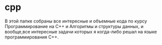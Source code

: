 # cpp
В этой папке собраны все интересные и объемные кода по курсу Программирование на С++ и Алгоритмы и структуры данных, и вообще,все интересные задачи которых я когда-либо решал на языке программирования С++.
